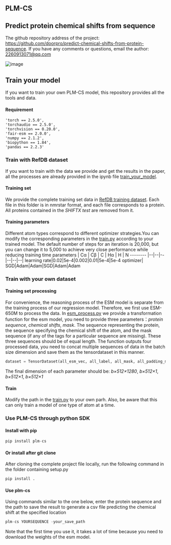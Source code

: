 ## PLM-CS  
## Predict protein chemical shifts from sequence
The github repository address of the project: https://github.com/doorpro/predict-chemical-shifts-from-protein-sequence. 
If you have any comments or questions, email the author: 2260913071@qq.com


![image](/image/image1.png)
## Train your model
If you want to train your own PLM-CS model, this repository provides all the tools and data.

#### Requirement
    'torch == 2.5.0',
    'torchaudio == 2.5.0',
    'torchvision == 0.20.0',
    'fair-esm == 2.0.0',
    'numpy == 2.1.2',
    'biopython == 1.84',
    'pandas == 2.2.3'
### Train with RefDB dataset
If you want to train with the data we provide and get the results in the paper, all the processes are already provided in the ipynb file [train_your_model](./train_your_model.ipynb).

#### Training set
We provide the complete training set data in [RefDB training dataset](./dataset/RefDB_test_remove). Each file in this folder is in nmrstar format, and each file corresponds to a protein. All proteins contained in the *SHIFTX test* are removed from it.

#### Training parameters
Different atom types correspond to different optimizer strategies.You can modify the corresponding parameters in the [train.py](./train.py) according to your trained model. The default number of steps for an iteration is 20,000, but you can change it to 5,000 to achieve very close performance while reducing training time
parameters     | Cα | Cβ | C | Hα | H | N
-------- |--|--|--|--|--|--|
learning rate|0.02|5e-4|0.002|0.01|5e-4|5e-4
optimizer| SGD|Adam|Adam|SGD|Adam|Adam

### Train with your own dataset
#### Training set processing
For convenience, the reasoning process of the ESM model is separate from the training process of our regression model. Therefore, we first use ESM-650M to process the data. In [esm_process.py](./esm_process.py) we provide a transformation function for the esm model, you need to provide three parameters：*protein sequence*, *chemical shifts*, *mask*. The sequence representing the protein, the sequence specifying the chemical shift of the atom, and the mask sequence (if any of the tags for a particular sequence are missing). These three sequences should be of equal length. The function outputs four processed data, you need to concat multiple sequences of data in the batch size dimension and save them as the tensordataset in this manner. 
```python
dataset = TensorDataset(all_esm_vec, all_label, all_mask, all_padding_mask)
```
The final dimension of each parameter should be:
*b&#215;512&#215;1280*, *b&#215;512&#215;1*, *b&#215;512&#215;1*, *b&#215;512&#215;1*

#### Train
Modify the path in the [train.py](./train.py) to your own parh. Also, be aware that this can only train a model of one type of atom at a time.
### Use PLM-CS through python SDK
#### Install with pip
```python
pip install plm-cs
```

#### Or install after git clone
After cloning the complete project file locally, run the following command in the folder containing setup.py
```python
pip install .
```
#### Use plm-cs
Using commands similar to the one below, enter the protein sequence and the path to save the result to generate a csv file predicting the chemical shift at the specified location
```python
plm-cs YOURSEQUENCE -your_save_path
```
Note that the first time you use it, it takes a lot of time because you need to download the weights of the esm model.
